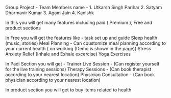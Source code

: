 Group Project - 
Team Members name - 1. Utkarsh Singh Parihar
                    2. Satyam Dharmavir Kumar
                    3. Agam Jain
                    4. Kanishk 

In this you will get many features including paid ( Premium ), Free and product sections

In Free you will get the features like - task set up and guide
                                          Sleep health (music, stories)
                                          Meal Planning - Can coustomize meal planning according to your current health ( on working (Demo is shown in the page))
                                          Stress Anxiety Relief (Inhale and Exhale excercise)
                                          Yoga Exercises

In Padi Section you will get - Trainer Live Session - (Can register yourself for the live training sessions)
                               Therapy Sessions - (Can book therapist according to your nearest location)
                               Physician Consultation - (Can book physician according to your nearest location)

In product section you will get to buy items related to health 
                               

